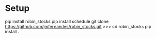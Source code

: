 # Setup 

pip install robin_stocks
pip install schedule
git clone https://github.com/jmfernandes/robin_stocks.git >>> cd robin_stocks
pip install .